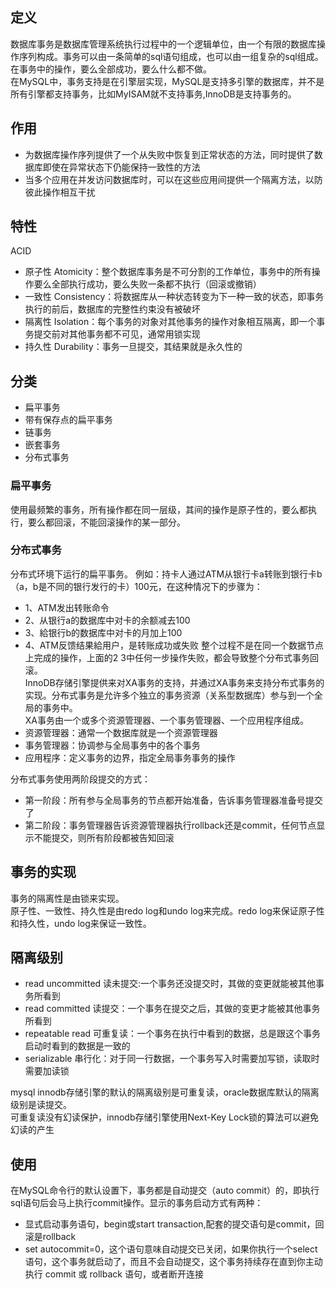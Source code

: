 
## 定义
数据库事务是数据库管理系统执行过程中的一个逻辑单位，由一个有限的数据库操作序列构成。事务可以由一条简单的sql语句组成，也可以由一组复杂的sql组成。在事务中的操作，要么全部成功，要么什么都不做。  
在MySQL中，事务支持是在引擎层实现，MySQL是支持多引擎的数据库，并不是所有引擎都支持事务，比如MyISAM就不支持事务,InnoDB是支持事务的。
## 作用
* 为数据库操作序列提供了一个从失败中恢复到正常状态的方法，同时提供了数据库即使在异常状态下仍能保持一致性的方法
* 当多个应用在并发访问数据库时，可以在这些应用间提供一个隔离方法，以防彼此操作相互干扰

## 特性
ACID  
* 原子性 Atomicity：整个数据库事务是不可分割的工作单位，事务中的所有操作要么全部执行成功，要么失败一条都不执行（回滚或撤销）
* 一致性 Consistency：将数据库从一种状态转变为下一种一致的状态，即事务执行的前后，数据库的完整性约束没有被破坏
* 隔离性 Isolation：每个事务的对象对其他事务的操作对象相互隔离，即一个事务提交前对其他事务都不可见，通常用锁实现
* 持久性 Durability：事务一旦提交，其结果就是永久性的

## 分类
* 扁平事务
* 带有保存点的扁平事务
* 链事务
* 嵌套事务
* 分布式事务

### 扁平事务
使用最频繁的事务，所有操作都在同一层级，其间的操作是原子性的，要么都执行，要么都回滚，不能回滚操作的某一部分。

### 分布式事务
分布式环境下运行的扁平事务。
例如：持卡人通过ATM从银行卡a转账到银行卡b（a，b是不同的银行发行的卡）100元，在这种情况下的步骤为：  
* 1、ATM发出转账命令
* 2、从银行a的数据库中对卡的余额减去100
* 3、給银行b的数据库中对卡的月加上100
* 4、ATM反馈结果給用户，是转账成功或失败
整个过程不是在同一个数据节点上完成的操作，上面的2 3中任何一步操作失败，都会导致整个分布式事务回滚。  
InnoDB存储引擎提供来对XA事务的支持，并通过XA事务来支持分布式事务的实现。分布式事务是允许多个独立的事务资源（关系型数据库）参与到一个全局的事务中。  
XA事务由一个或多个资源管理器、一个事务管理器、一个应用程序组成。  
* 资源管理器：通常一个数据库就是一个资源管理器
* 事务管理器：协调参与全局事务中的各个事务
* 应用程序：定义事务的边界，指定全局事务事务的操作

分布式事务使用两阶段提交的方式：
* 第一阶段：所有参与全局事务的节点都开始准备，告诉事务管理器准备号提交了
* 第二阶段：事务管理器告诉资源管理器执行rollback还是commit，任何节点显示不能提交，则所有阶段都被告知回滚

## 事务的实现
事务的隔离性是由锁来实现。  
原子性、一致性、持久性是由redo log和undo log来完成。redo log来保证原子性和持久性，undo log来保证一致性。  


## 隔离级别
* read uncommitted 读未提交:一个事务还没提交时，其做的变更就能被其他事务所看到
* read committed 读提交：一个事务在提交之后，其做的变更才能被其他事务所看到
* repeatable read 可重复读：一个事务在执行中看到的数据，总是跟这个事务启动时看到的数据是一致的
* serializable 串行化：对于同一行数据，一个事务写入时需要加写锁，读取时需要加读锁

mysql innodb存储引擎的默认的隔离级别是可重复读，oracle数据库默认的隔离级别是读提交。  
可重复读没有幻读保护，innodb存储引擎使用Next-Key Lock锁的算法可以避免幻读的产生


## 使用
在MySQL命令行的默认设置下，事务都是自动提交（auto commit）的，即执行sql语句后会马上执行commit操作。显示的事务启动方式有两种：
* 显式启动事务语句，begin或start transaction,配套的提交语句是commit，回滚是rollback
* set autocommit=0，这个语句意味自动提交已关闭，如果你执行一个select语句，这个事务就启动了，而且不会自动提交，这个事务持续存在直到你主动执行 commit 或 rollback 语句，或者断开连接
